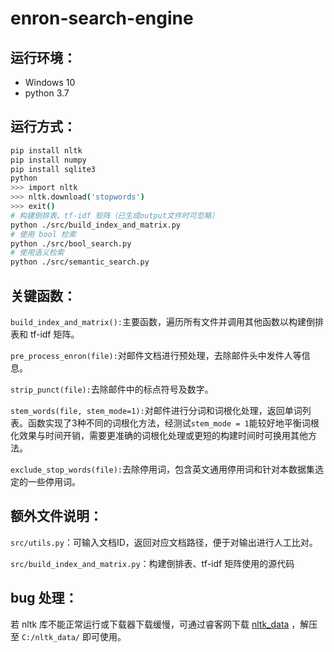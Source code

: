 # enron-search-engine

## 运行环境：
- Windows 10
- python 3.7

## 运行方式：
```bash
pip install nltk
pip install numpy
pip install sqlite3
python
>>> import nltk
>>> nltk.download('stopwords')
>>> exit()
# 构建倒排表、tf-idf 矩阵（已生成output文件时可忽略）
python ./src/build_index_and_matrix.py
# 使用 bool 检索
python ./src/bool_search.py
# 使用语义检索
python ./src/semantic_search.py
```

## 关键函数：
`build_index_and_matrix():`主要函数，遍历所有文件并调用其他函数以构建倒排表和 tf-idf 矩阵。

`pre_process_enron(file):`对邮件文档进行预处理，去除邮件头中发件人等信息。

`strip_punct(file):`去除邮件中的标点符号及数字。

`stem_words(file, stem_mode=1):`对邮件进行分词和词根化处理，返回单词列表。函数实现了3种不同的词根化方法，经测试`stem_mode = 1`能较好地平衡词根化效果与时间开销，需要更准确的词根化处理或更短的构建时间时可换用其他方法。

`exclude_stop_words(file):`去除停用词，包含英文通用停用词和针对本数据集选定的一些停用词。

## 额外文件说明：
`src/utils.py`：可输入文档ID，返回对应文档路径，便于对输出进行人工比对。

`src/build_index_and_matrix.py`：构建倒排表、tf-idf 矩阵使用的源代码

## bug 处理：
若 nltk 库不能正常运行或下载器下载缓慢，可通过睿客网下载 [nltk_data](https://rec.ustc.edu.cn/share/1ed388f0-2e52-11eb-83a2-8926fdd7b031) ，解压至 `C:/nltk_data/` 即可使用。
